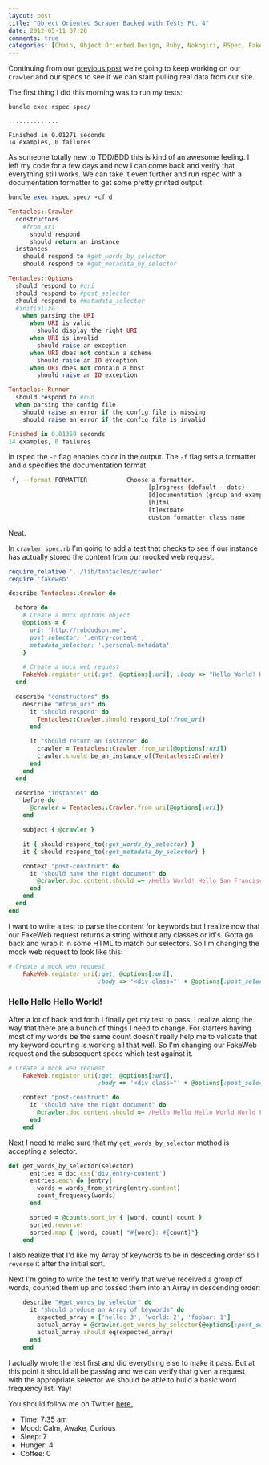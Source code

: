 ```yaml
---
layout: post
title: "Object Oriented Scraper Backed with Tests Pt. 4"
date: 2012-05-11 07:20
comments: true
categories: [Chain, Object Oriented Design, Ruby, Nokogiri, RSpec, FakeWeb, BDD]
---
```


Continuing from our [previous post](http://robdodson.me/blog/2012/05/08/object-oriented-scraper-backed-with-tests-pt-3/) we're going to keep working on our `Crawler` and our specs to see if we can start pulling real data from our site.

The first thing I did this morning was to run my tests:
```
bundle exec rspec spec/

..............

Finished in 0.01271 seconds
14 examples, 0 failures
```
As someone totally new to TDD/BDD this is kind of an awesome feeling. I left my code for a few days and now I can come back and verify that everything still works. We can take it even further and run rspec with a documentation formatter to get some pretty printed output:

```ruby
bundle exec rspec spec/ -cf d

Tentacles::Crawler
  constructors
    #from_uri
      should respond
      should return an instance
  instances
    should respond to #get_words_by_selector
    should respond to #get_metadata_by_selector

Tentacles::Options
  should respond to #uri
  should respond to #post_selector
  should respond to #metadata_selector
  #initialize
    when parsing the URI
      when URI is valid
        should display the right URI
      when URI is invalid
        should raise an exception
      when URI does not contain a scheme
        should raise an IO exception
      when URI does not contain a host
        should raise an IO exception

Tentacles::Runner
  should respond to #run
  when parsing the config file
    should raise an error if the config file is missing
    should raise an error if the config file is invalid

Finished in 0.01359 seconds
14 examples, 0 failures
```

In rspec the `-c` flag enables color in the output. The `-f` flag sets a formatter and `d` specifies the documentation format.

```bash
-f, --format FORMATTER           Choose a formatter.
                                       [p]rogress (default - dots)
                                       [d]ocumentation (group and example names)
                                       [h]tml
                                       [t]extmate
                                       custom formatter class name
```

Neat.

In `crawler_spec.rb` I'm going to add a test that checks to see if our instance has actually stored the content from our mocked web request. 

```ruby
require_relative '../lib/tentacles/crawler'
require 'fakeweb'

describe Tentacles::Crawler do

  before do
    # Create a mock options object
    @options = {
      uri: 'http://robdodson.me', 
      post_selector: '.entry-content',
      metadata_selector: '.personal-metadata'
    }

    # Create a mock web request
    FakeWeb.register_uri(:get, @options[:uri], :body => "Hello World! Hello San Francisco!")
  end
  
  describe "constructors" do
    describe "#from_uri" do
      it "should respond" do
        Tentacles::Crawler.should respond_to(:from_uri)
      end

      it "should return an instance" do
        crawler = Tentacles::Crawler.from_uri(@options[:uri])
        crawler.should be_an_instance_of(Tentacles::Crawler)
      end
    end
  end

  describe "instances" do
    before do
      @crawler = Tentacles::Crawler.from_uri(@options[:uri])
    end

    subject { @crawler }

    it { should respond_to(:get_words_by_selector) }
    it { should respond_to(:get_metadata_by_selector) }

    context "post-construct" do
      it "should have the right document" do
        @crawler.doc.content.should =~ /Hello World! Hello San Francisco!/
      end
    end
  end
end
```

I want to write a test to parse the content for keywords but I realize now that our FakeWeb request returns a string without any classes or id's. Gotta go back and wrap it in some HTML to match our selectors. So I'm changing the mock web request to look like this:

```ruby
# Create a mock web request
    FakeWeb.register_uri(:get, @options[:uri],
                         :body => '<div class="' + @options[:post_selector] + '">Hello World! Hello San Francisco!</div>')
```

### Hello Hello Hello World!

After a lot of back and forth I finally get my test to pass. I realize along the way that there are a bunch of things I need to change. For starters having most of my words be the same count doesn't really help me to validate that my keyword counting is working all that well. So I'm changing our FakeWeb request and the subsequent specs which test against it.

```ruby
# Create a mock web request
    FakeWeb.register_uri(:get, @options[:uri],
                         :body => '<div class="' + @options[:post_selector].delete(".") + '">Hello Hello Hello World World Foobar!</div>')
```

```ruby
    context "post-construct" do
      it "should have the right document" do
        @crawler.doc.content.should =~ /Hello Hello Hello World World Foobar!/
      end
    end
```

Next I need to make sure that my `get_words_by_selector` method is accepting a selector.

```ruby
def get_words_by_selector(selector)
      entries = doc.css('div.entry-content')
      entries.each do |entry|
        words = words_from_string(entry.content)
        count_frequency(words)
      end

      sorted = @counts.sort_by { |word, count| count }
      sorted.reverse!
      sorted.map { |word, count| "#{word}: #{count}"}
    end
```

I also realize that I'd like my Array of keywords to be in desceding order so I `reverse` it after the initial sort.    

Next I'm going to write the test to verify that we've received a group of words, counted them up and tossed them into an Array in descending order:

```ruby
    describe "#get_words_by_selector" do
      it "should produce an Array of keywords" do
        expected_array = ['hello: 3', 'world: 2', 'foobar: 1']
        actual_array = @crawler.get_words_by_selector(@options[:post_selector])
        actual_array.should eq(expected_array)
      end
    end
```

I actually wrote the test first and did everything else to make it pass. But at this point it should all be passing and we can verify that given a request with the appropriate selector we should be able to build a basic word frequency list. Yay!

You should follow me on Twitter [here.](http://twitter.com/rob_dodson)

- Time: 7:35 am
- Mood: Calm, Awake, Curious
- Sleep: 7
- Hunger: 4
- Coffee: 0
